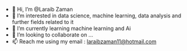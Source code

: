 - 👋 Hi, I’m @Laraib Zaman
- 👀 I’m interested in data science, machine learning, data analysis and further fields related to it 
- 🌱 I’m currently learning machine learning and Ai 
- 💞️ I’m looking to collaborate on ...
- 📫 Reach me using my email : laraibzaman11@hotmail.com

<!---
LariZia/LariZia is a ✨ special ✨ repository because its `README.md` (this file) appears on your GitHub profile.
You can click the Preview link to take a look at your changes.
--->
